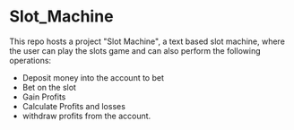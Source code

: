 # Slot_Machine

This repo hosts a project "Slot Machine", a text based slot machine, where the user can play the slots game and can also perform the following operations:
- Deposit money into the account to bet
- Bet on the slot
- Gain Profits
- Calculate Profits and losses
- withdraw profits from the account.
  
